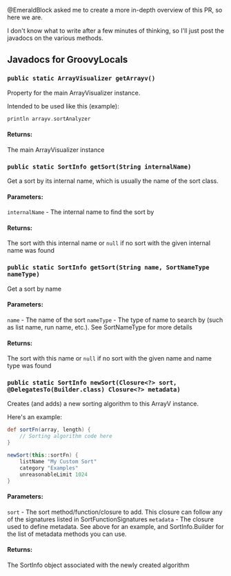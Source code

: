 <!-- grip --user-content --context=Gaming32/ArrayV --browser groovy-readme.md -->

@EmeraldBlock asked me to create a more in-depth overview of this PR, so here we are.

I don't know what to write after a few minutes of thinking, so I'll just post the javadocs on the various methods.

## Javadocs for GroovyLocals

### `public static ArrayVisualizer getArrayv()`

Property for the main ArrayVisualizer instance.

Intended to be used like this (example):

```groovy
println arrayv.sortAnalyzer
```

#### Returns:
The main ArrayVisualizer instance

### `public static SortInfo getSort(String internalName)`

Get a sort by its internal name, which is usually the name of the sort class.

#### Parameters:
`internalName` - The internal name to find the sort by

#### Returns:
The sort with this internal name or `null` if no sort with the given internal name was found

### `public static SortInfo getSort(String name, SortNameType nameType)`

Get a sort by name

#### Parameters:
`name` - The name of the sort
`nameType` - The type of name to search by (such as list name, run name, etc.). See SortNameType for more details

#### Returns:
The sort with this name or `null` if no sort with the given name and name type was found

### `public static SortInfo newSort(Closure<?> sort, @DelegatesTo(Builder.class) Closure<?> metadata)`

Creates (and adds) a new sorting algorithm to this ArrayV instance.

Here's an example:

```groovy
def sortFn(array, length) {
    // Sorting algorithm code here
}

newSort(this::sortFn) {
    listName "My Custom Sort"
    category "Examples"
    unreasonableLimit 1024
}
```

#### Parameters:
`sort` - The sort method/function/closure to add. This closure can follow any of the signatures listed in SortFunctionSignatures
`metadata` - The closure used to define metadata. See above for an example, and SortInfo.Builder for the list of metadata methods you can use.

#### Returns:
The SortInfo object associated with the newly created algorithm
